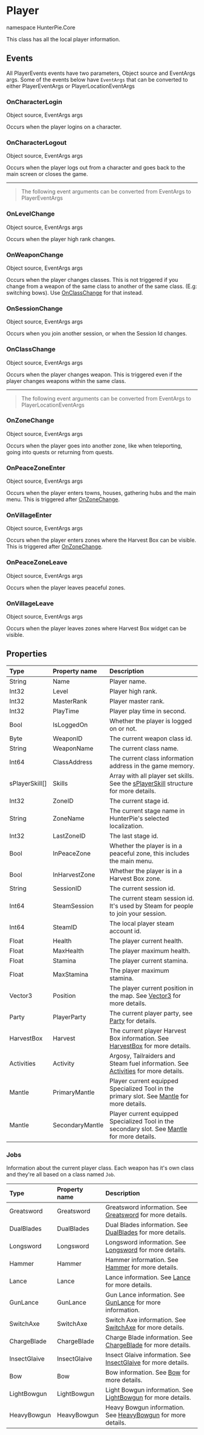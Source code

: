 # Player

<ns>namespace HunterPie.Core</ns>

This class has all the local player information.

## Events

All <Type>PlayerEvents</Type> events have two parameters, <Type>Object</Type> source and <Type>EventArgs</Type> args. Some of the events below have `EventArgs` that can be converted to either <Type>PlayerEventArgs</Type> or <Type>PlayerLocationEventArgs</Type>

### OnCharacterLogin
<params><Type>Object</Type> source, <Type>EventArgs</Type> args</params>

Occurs when the player logins on a character.

### OnCharacterLogout
<params><Type>Object</Type> source, <Type>EventArgs</Type> args</params>

Occurs when the player logs out from a character and goes back to the main screen or closes the game.

---

> The following event arguments can be converted from <Type>EventArgs</Type> to <Type>PlayerEventArgs</Type>

### OnLevelChange
<params><Type>Object</Type> source, <Type>EventArgs</Type> args</params>

Occurs when the player high rank changes. 

### OnWeaponChange
<params><Type>Object</Type> source, <Type>EventArgs</Type> args</params>

Occurs when the player changes classes. This is not triggered if you change from a weapon of the same class to another of the same class. (E.g: switching bows). Use [OnClassChange](#OnClassChange) for that instead.

### OnSessionChange
<params><Type>Object</Type> source, <Type>EventArgs</Type> args</params>

Occurs when you join another session, or when the Session Id changes.

### OnClassChange
<params><Type>Object</Type> source, <Type>EventArgs</Type> args</params>

Occurs when the player changes weapon. This is triggered even if the player changes weapons within the same class.

---

> The following event arguments can be converted from <Type>EventArgs</Type> to <Type>PlayerLocationEventArgs</Type>

### OnZoneChange
<params><Type>Object</Type> source, <Type>EventArgs</Type> args</params>

Occurs when the player goes into another zone, like when teleporting, going into quests or returning from quests.

### OnPeaceZoneEnter
<params><Type>Object</Type> source, <Type>EventArgs</Type> args</params>

Occurs when the player enters towns, houses, gathering hubs and the main menu. This is triggered after [OnZoneChange](#onZoneChange).

### OnVillageEnter
<params><Type>Object</Type> source, <Type>EventArgs</Type> args</params>

Occurs when the player enters zones where the Harvest Box can be visible. This is triggered after [OnZoneChange](#onZoneChange).

### OnPeaceZoneLeave
<params><Type>Object</Type> source, <Type>EventArgs</Type> args</params>

Occurs when the player leaves peaceful zones.

### OnVillageLeave
<params><Type>Object</Type> source, <Type>EventArgs</Type> args</params>

Occurs when the player leaves zones where Harvest Box widget can be visible.

## Properties

<properties>

**Type** | **Property name** | **Description**
:---|:-------------|:------------
<Type>String</Type> | Name | Player name.
<Type>Int32</Type> | Level | Player high rank.
<Type>Int32</Type> | MasterRank | Player master rank.
<Type>Int32</Type> | PlayTime | Player play time in second.
<Type>Bool</Type> | IsLoggedOn | Whether the player is logged on or not.
<Type>Byte</Type> | WeaponID | The current weapon class id.
<Type>String</Type> | WeaponName | The current class name.
<Type>Int64</Type> | ClassAddress | The current class information address in the game memory.
<Type>sPlayerSkill[]</Type> | Skills | Array with all player set skills. See the [sPlayerSkill](https://github.com/Haato3o/HunterPie/blob/master/HunterPie/Core/Definitions/sPlayerSkill.cs) structure for more details. 
<Type>Int32</Type> | ZoneID | The current stage id.
<Type>String</Type> | ZoneName | The current stage name in HunterPie's selected localization.
<Type>Int32</Type> | LastZoneID | The last stage id.
<Type>Bool</Type> | InPeaceZone | Whether the player is in a peaceful zone, this includes the main menu.
<Type>Bool</Type> | InHarvestZone | Whether the player is in a Harvest Box zone.
<Type>String</Type> | SessionID | The current session id.
<Type>Int64</Type> | SteamSession | The current steam session id. It's used by Steam for people to join your session.
<Type>Int64</Type> | SteamID | The local player steam account id.
<Type>Float</Type> | Health | The player current health.
<Type>Float</Type> | MaxHealth | The player maximum health.
<Type>Float</Type> | Stamina | The player current stamina.
<Type>Float</Type> | MaxStamina | The player maximum stamina.
<Type>Vector3</Type> | Position | The player current position in the map. See [Vector3](https://github.com/Haato3o/HunterPie/blob/master/HunterPie/Core/Definitions/sVector3.cs) for more details.
<Type>Party</Type> | PlayerParty | The current player party, see [Party](https://github.com/Haato3o/HunterPie/blob/master/HunterPie/Core/Party/Party.cs) for details.
<Type>HarvestBox</Type> | Harvest | The current player Harvest Box information. See [HarvestBox](https://github.com/Haato3o/HunterPie/blob/master/HunterPie/Core/LPlayer/HarvestBox.cs) for more details.
<Type>Activities</Type> | Activity | Argosy, Tailraiders and Steam fuel information. See [Activities](https://github.com/Haato3o/HunterPie/blob/master/HunterPie/Core/LPlayer/Activities.cs) for more details.
<Type>Mantle</Type> | PrimaryMantle | Player current equipped Specialized Tool in the primary slot. See [Mantle](https://github.com/Haato3o/HunterPie/blob/master/HunterPie/Core/LPlayer/Mantle.cs) for more details.
<Type>Mantle</Type> | SecondaryMantle | Player current equipped Specialized Tool in the secondary slot. See [Mantle](https://github.com/Haato3o/HunterPie/blob/master/HunterPie/Core/LPlayer/Mantle.cs) for more details.
</properties>

### Jobs

Information about the current player class. Each weapon has it's own class and they're all based on a class named `Job`.

<properties>

**Type** | **Property name** | **Description**
:--------|:------------------|:-------------------
<Type>Greatsword</Type> | Greatsword | Greatsword information. See [Greatsword](https://github.com/Haato3o/HunterPie/blob/master/HunterPie/Core/LPlayer/Jobs/Greatsword.cs) for more details.
<Type>DualBlades</Type> | DualBlades | Dual Blades information. See [DualBlades](https://github.com/Haato3o/HunterPie/blob/master/HunterPie/Core/LPlayer/Jobs/DualBlades.cs) for more details.
<Type>Longsword</Type> | Longsword | Longsword information. See [Longsword](https://github.com/Haato3o/HunterPie/blob/master/HunterPie/Core/LPlayer/Jobs/Longsword.cs) for more details.
<Type>Hammer</Type> | Hammer | Hammer information. See [Hammer](https://github.com/Haato3o/HunterPie/blob/master/HunterPie/Core/LPlayer/Jobs/Hammer.cs) for more details.
<Type>Lance</Type> | Lance | Lance information. See [Lance](https://github.com/Haato3o/HunterPie/blob/master/HunterPie/Core/LPlayer/Jobs/Lance.cs) for more details.
<Type>GunLance</Type> | GunLance | Gun Lance information. See [GunLance](https://github.com/Haato3o/HunterPie/blob/master/HunterPie/Core/LPlayer/Jobs/GunLance.cs) for more information.
<Type>SwitchAxe</Type> | SwitchAxe | Switch Axe information. See [SwitchAxe](https://github.com/Haato3o/HunterPie/blob/master/HunterPie/Core/LPlayer/Jobs/SwitchAxe.cs) for more details.
<Type>ChargeBlade</Type> | ChargeBlade | Charge Blade information. See [ChargeBlade](https://github.com/Haato3o/HunterPie/blob/master/HunterPie/Core/LPlayer/Jobs/ChargeBlade.cs) for more details.
<Type>InsectGlaive</Type> | InsectGlaive | Insect Glaive information. See [InsectGlaive](https://github.com/Haato3o/HunterPie/blob/master/HunterPie/Core/LPlayer/Jobs/InsectGlaive.cs) for more details.
<Type>Bow</Type> | Bow | Bow information. See [Bow](https://github.com/Haato3o/HunterPie/blob/master/HunterPie/Core/LPlayer/Jobs/Bow.cs) for more details.
<Type>LightBowgun</Type> | LightBowgun | Light Bowgun information. See [LightBowgun](https://github.com/Haato3o/HunterPie/blob/master/HunterPie/Core/LPlayer/Jobs/LightBowgun.cs) for more details.
<Type>HeavyBowgun</Type> | HeavyBowgun | Heavy Bowgun information. See [HeavyBowgun](https://github.com/Haato3o/HunterPie/blob/master/HunterPie/Core/LPlayer/Jobs/HeavyBowgun.cs) for more details.  

</properties>